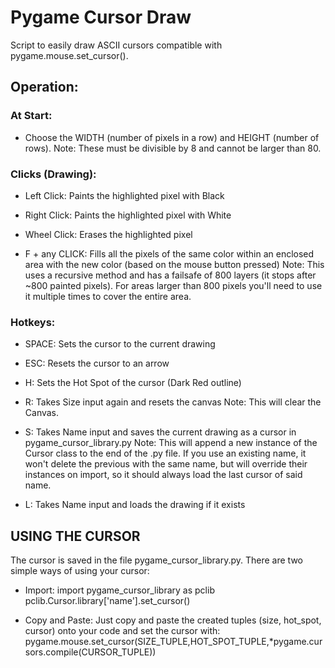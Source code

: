 # Pygame Cursor Draw

Script to easily draw ASCII cursors compatible with pygame.mouse.set_cursor().

## Operation:

### At Start:
- Choose the WIDTH (number of pixels in a row) and HEIGHT (number of rows).
    Note: These must be divisible by 8 and cannot be larger than 80.

### Clicks (Drawing):
- Left Click: Paints the highlighted pixel with Black

- Right Click: Paints the highlighted pixel with White

- Wheel Click: Erases the highlighted pixel

- F + any CLICK: Fills all the pixels of the same color within an enclosed area with the new color (based on the mouse button pressed)
    Note: This uses a recursive method and has a failsafe of 800 layers (it stops after ~800 painted pixels). For areas larger than 800 pixels you'll need to use it multiple times to cover the entire area.

### Hotkeys:
- SPACE: Sets the cursor to the current drawing

- ESC: Resets the cursor to an arrow

- H: Sets the Hot Spot of the cursor (Dark Red outline)

- R: Takes Size input again and resets the canvas
    Note: This will clear the Canvas.

- S: Takes Name input and saves the current drawing as a cursor in pygame_cursor_library.py
    Note: This will append a new instance of the Cursor class to the end of the .py file. If you use an existing name, it won't delete the previous with the same name, but will override their instances on import, so it should always load the last cursor of said name.

- L: Takes Name input and loads the drawing if it exists

## USING THE CURSOR

The cursor is saved in the file pygame_cursor_library.py. There are two simple ways of using your cursor:

- Import:
    import pygame_cursor_library as pclib
    pclib.Cursor.library['name'].set_cursor()

- Copy and Paste:
    Just copy and paste the created tuples (size, hot_spot, cursor) onto your code and set the cursor with:
    pygame.mouse.set_cursor(SIZE_TUPLE,HOT_SPOT_TUPLE,*pygame.cursors.compile(CURSOR_TUPLE))
